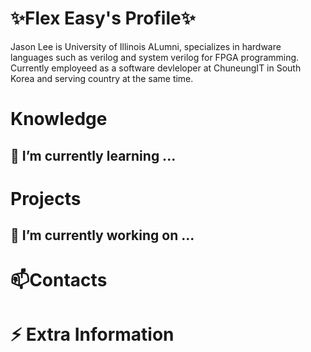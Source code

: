 # ✨Flex Easy's Profile✨

Jason Lee is University of Illinois ALumni, specializes in hardware languages such as verilog and system verilog for FPGA programming.
Currently employeed as a software devleloper at  ChuneungIT in South Korea and serving country at the same time. 

# Knowledge 
## 🌱 I’m currently learning ...

# Projects 
## 🔭 I’m currently working on ...

# 📫Contacts 

# ⚡ Extra Information
